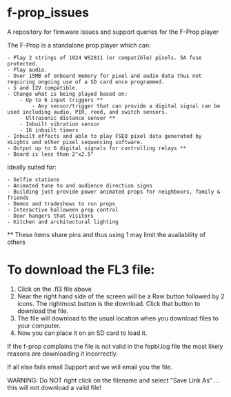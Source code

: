 # f-prop_issues
A repository for firmware issues and support queries for the F-Prop player

The F-Prop is a standalone prop player which can:

	- Play 2 strings of 1024 WS2811 (or compatible) pixels. 5A fuse protected.
	- Play audio.
	- Over 15MB of onboard memory for pixel and audio data thus not requiring ongoing use of a SD card once programmed.
	- 5 and 12V compatible.
	- Change what is being played based on:
		- Up to 6 input triggers **
			- Any sensor/trigger that can provide a digital signal can be used including audio, PIR, reed, and switch sensors.
		- Ultrasonic distance sensor **
		- Inbuilt vibration sensor
		- 16 inbuilt timers
	- Inbuilt effects and able to play FSEQ pixel data generated by xLights and other pixel sequencing software.
	- Output up to 6 digital signals for controlling relays **
	- Board is less than 2"x2.5"
	
Ideally suited for:

	- Selfie stations
	- Animated tune to and audience direction signs
	- Building just provide power animated props for neighbours, family & friends
	- Demos and tradeshows to run props
	- Interactive halloween prop control
	- Door hangers that visitors
	- Kitchen and architectural lighting
	
** These items share pins and thus using 1 may limit the availability of others

# To download the FL3 file:

1. Click on the .fl3 file above
2. Near the right hand side of the screen will be a Raw button followed by 2 icons. The rightmost button is the download. Click that button to download the file.
3. The file will download to the usual location when you download files to your computer.
4. Now you can place it on an SD card to load it.

If the f-prop complains the file is not valid in the fepbl.log file the most likely reasons are downloading it incorrectly.

If all else fails email Support and we will email you the file.

WARNING: Do NOT right click on the filename and select "Save Link As" ... this will not download a valid file!
